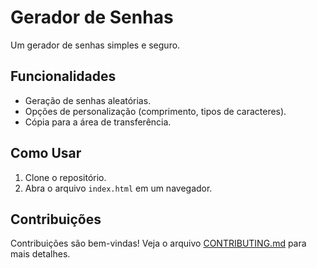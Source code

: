 # Gerador de Senhas

Um gerador de senhas simples e seguro.

## Funcionalidades

- Geração de senhas aleatórias.
- Opções de personalização (comprimento, tipos de caracteres).
- Cópia para a área de transferência.

## Como Usar

1. Clone o repositório.
2. Abra o arquivo `index.html` em um navegador.

## Contribuições

Contribuições são bem-vindas! Veja o arquivo [CONTRIBUTING.md](CONTRIBUTING.md) para mais detalhes.
